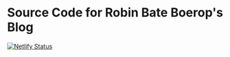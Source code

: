 # Source Code for Robin Bate Boerop's Blog

[![Netlify Status](https://api.netlify.com/api/v1/badges/076db2c1-0464-4b61-97d7-72aabee7f436/deploy-status)](https://app.netlify.com/sites/robinbb-blog/deploys)
